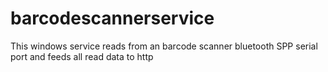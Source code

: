 # barcodescannerservice
This windows service reads from an barcode scanner bluetooth SPP serial port and feeds all read data to http
